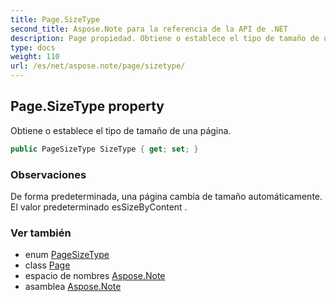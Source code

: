 ```yaml
---
title: Page.SizeType
second_title: Aspose.Note para la referencia de la API de .NET
description: Page propiedad. Obtiene o establece el tipo de tamaño de una página.
type: docs
weight: 110
url: /es/net/aspose.note/page/sizetype/
---
```

## Page.SizeType property

Obtiene o establece el tipo de tamaño de una página.

```csharp
public PageSizeType SizeType { get; set; }
```

### Observaciones

De forma predeterminada, una página cambia de tamaño automáticamente. El valor predeterminado esSizeByContent .

### Ver también

* enum [PageSizeType](../../pagesizetype/)
* class [Page](../)
* espacio de nombres [Aspose.Note](../../page/)
* asamblea [Aspose.Note](../../../)


